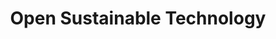 ---
description: Artwork for the Open Sustainable Technology project
title: Open Sustainable Technology
level: Sandbox Projects
featured_image: horizontal/color/opensustainabletechnology-horizontal-color.svg
layout: logos
---